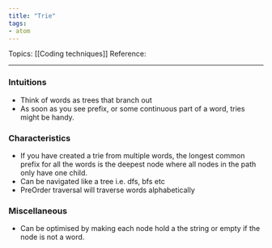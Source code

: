 ```yaml
---
title: "Trie"
tags:
- atom
---
```

Topics:  [[Coding techniques]]
Reference:  

---

### Intuitions  
- Think of words as trees that branch out  
- As soon as you see prefix, or some continuous part of a word, tries might be handy.  

### Characteristics  
- If you have created a trie from multiple words, the longest common prefix for all the words is
the deepest node where all nodes in the path only have one child.
- Can be navigated like a tree i.e. dfs, bfs etc
- PreOrder traversal will traverse words alphabetically

### Miscellaneous  
- Can be optimised by making each node hold a the string or empty if the node is not a word.  
